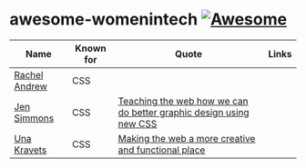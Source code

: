 # awesome-womenintech [![Awesome](https://awesome.re/badge-flat.svg)](https://awesome.re)

Name | Known for| Quote| Links
---| ---|  ---| ---|
[Rachel Andrew](https://github.com/rachelandrew)| CSS |
[Jen Simmons](https://github.com/jensimmons)| CSS| [Teaching the web how we can do better graphic design using new CSS](https://twitter.com/jensimmons/status/1027161674732773376)
[Una Kravets](https://github.com/una)  | CSS| [Making the web a more creative and functional place ](https://twitter.com/Una/status/1027162363861057536)

